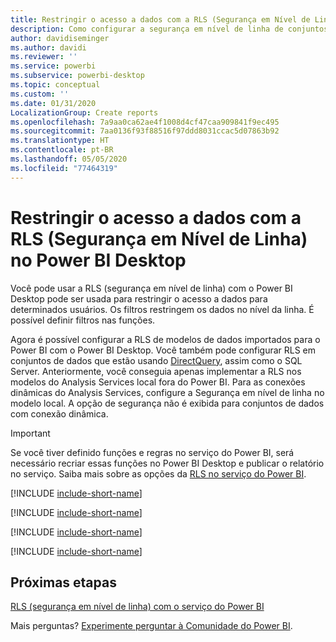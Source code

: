 ```yaml
---
title: Restringir o acesso a dados com a RLS (Segurança em Nível de Linha) no Power BI Desktop
description: Como configurar a segurança em nível de linha de conjuntos de dados importados e o DirectQuery no Power BI Desktop.
author: davidiseminger
ms.author: davidi
ms.reviewer: ''
ms.service: powerbi
ms.subservice: powerbi-desktop
ms.topic: conceptual
ms.custom: ''
ms.date: 01/31/2020
LocalizationGroup: Create reports
ms.openlocfilehash: 7a9aa0ca62ae4f1008d4cf47caa909841f9ec495
ms.sourcegitcommit: 7aa0136f93f88516f97ddd8031ccac5d07863b92
ms.translationtype: HT
ms.contentlocale: pt-BR
ms.lasthandoff: 05/05/2020
ms.locfileid: "77464319"
---
```

# <a name="restrict-data-access-with-row-level-security-rls-for-power-bi-desktop"></a>Restringir o acesso a dados com a RLS (Segurança em Nível de Linha) no Power BI Desktop

Você pode usar a RLS (segurança em nível de linha) com o Power BI Desktop pode ser usada para restringir o acesso a dados para determinados usuários. Os filtros restringem os dados no nível da linha. É possível definir filtros nas funções.

Agora é possível configurar a RLS de modelos de dados importados para o Power BI com o Power BI Desktop. Você também pode configurar RLS em conjuntos de dados que estão usando [DirectQuery](desktop-use-directquery.md), assim como o SQL Server. Anteriormente, você conseguia apenas implementar a RLS nos modelos do Analysis Services local fora do Power BI. Para as conexões dinâmicas do Analysis Services, configure a Segurança em nível de linha no modelo local. A opção de segurança não é exibida para conjuntos de dados com conexão dinâmica.

> [!IMPORTANT]
> Se você tiver definido funções e regras no serviço do Power BI, será necessário recriar essas funções no Power BI Desktop e publicar o relatório no serviço. Saiba mais sobre as opções da [RLS no serviço do Power BI](service-admin-rls.md).

[!INCLUDE [include-short-name](./includes/rls-desktop-define-roles.md)]

[!INCLUDE [include-short-name](./includes/rls-desktop-view-as-roles.md)]

[!INCLUDE [include-short-name](./includes/rls-limitations.md)]

[!INCLUDE [include-short-name](./includes/rls-faq.md)]

## <a name="next-steps"></a>Próximas etapas

[RLS (segurança em nível de linha) com o serviço do Power BI](service-admin-rls.md)  

Mais perguntas? [Experimente perguntar à Comunidade do Power BI](https://community.powerbi.com/).